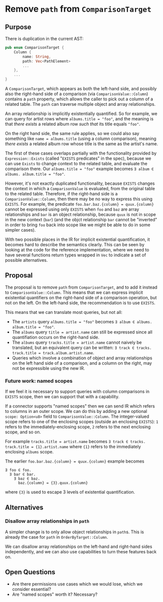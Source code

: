 # Remove `path` from `ComparisonTarget`

## Purpose

There is duplication in the current AST:

```rust
pub enum ComparisonTarget {
    Column {
        name: String,
        path: Vec<PathElement>
        ...
    },
    ...
}
```

A `ComparisonTarget`, which appears as both the left-hand side, and possibly also the right-hand side of a comparison (via `ComparisonValue::Column`) contains a `path` property, which allows the caller to pick out a column of a related table. The `path` can traverse multiple object and array relationships.

An array relationship is implicitly existentially quantified. So for example, we can query for artist rows where `albums.title = "foo"`, and the meaning is that _there exists_ a related album row _such that_ its title equals `"foo"`.

On the right hand side, the same rule applies, so we could also say something like `name = albums.title` (using a column comparison), meaning _there exists_ a related album row whose title is the same as the artist's name.

The first of these cases overlaps partially with the functionality provided by `Expression::Exists` (called "`EXISTS` predicates" in the spec), because we can use `Exists` to  change context to the related table, and evaluate the comparison there. Our `albums.title = "foo"` example becomes `∃ album ∈ albums. album.title = "foo"`.

However, it's not exactly duplicated functionality, because `EXISTS` changes the context in which a `ComparisonValue` is evaluated, from the original table to the related table. Therefore, if the right-hand side is a `ComparisonValue::Column`, then there may be no way to express this using `EXISTS`. For example, the predicate `foo.bar.baz.{column} = quux.{column}` cannot be expressed using only `EXISTS` when `foo` and `baz` are array relationships and `bar` is an object relationship, because `quux` is not in scope in the new context (`bar`) (and the objct relationship `bar` cannot be "inverted" in order to bring `foo` back into scope like we might be able to do in some simpler cases).

With two possible places in the IR for implicit existential quantification, it becomes hard to describe the semantics clearly. This can be seen by looking at the code for the reference implementation, where we need to have several functions return types wrapped in `Vec` to indicate a set of possible alternatives.

## Proposal

The proposal is to remove `path` from `ComparisonTarget`, and to add it instead to `ComparisonValue::Column`. This means that we can express implicit existential quantifiers on the right-hand side of a comparison operation, but not on the left. On the left-hand side, the recommendation is to use `EXISTS`.

This means that we can translate most queries, but not all:

- The `artists` query `albums.title = "foo"` becomes `∃ album ∈ albums. album.title = "foo"`.
- The `albums` query `title = artist.name` can still be expressed since all quantifiation occurs on the right-hand side.
- The `albums` query `tracks.title = artist.name` cannot naively be translated, but an equivalent query can be written: `∃ track ∈ tracks. track.title = track.album.artist.name`.
- Queries which involve a combination of object and array relationships on the left hand side of a comparison, and a column on the right, may not be expressible using the new IR.

### Future work: named scopes

If we feel it is necessary to support queries with column comparisons in `EXISTS` scope, then we can support that with a capability.

If a connector supports "named scopes" then we can send IR which refers to columns in an outer scope. We can do this by adding a new optional `scope: Option<u8>` field to `ComparisonValue::Column`. The integer-valued scope refers to one of the enclosing scopes (outside an enclosing `EXISTS`): `1` refers to the immediately-enclosing scope, `2` refers to the next enclosing scope, and so on.

For example `tracks.title = artist.name` becomes `∃ track ∈ tracks. track.title = {1}.artist.name` where `{1}` refers to the immediately enclosing `albums` scope.

The earlier `foo.bar.baz.{column} = quux.{column}` example becomes 

```
∃ foo ∈ foo. 
  ∃ bar ∈ bar.
    ∃ baz ∈ baz.
      baz.{column} = {3}.quux.{column}
```

where `{3}` is used to escape 3 levels of existential quantification.

## Alternatives

### Disallow array relationships in `path`

A simpler change is to only allow object relationships in `path`s. This is already the case for `path` in `OrderByTarget::Column`.

We can disallow array relationships on the left-hand and right-hand sides independently, and we can also use capabilities to turn these features back on.

## Open Questions

- Are there permissions use cases which we would lose, which we consider essential?
- Are "named scopes" worth it? Necessary?
